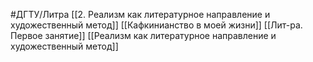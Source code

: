 #ДГТУ/Литра 
[[2. Реализм как литературное направление и художественный метод]]
[[Кафкинианство в моей жизни]]
[[Лит-ра. Первое занятие]]
[[Реализм как литературное направление и художественный метод]]